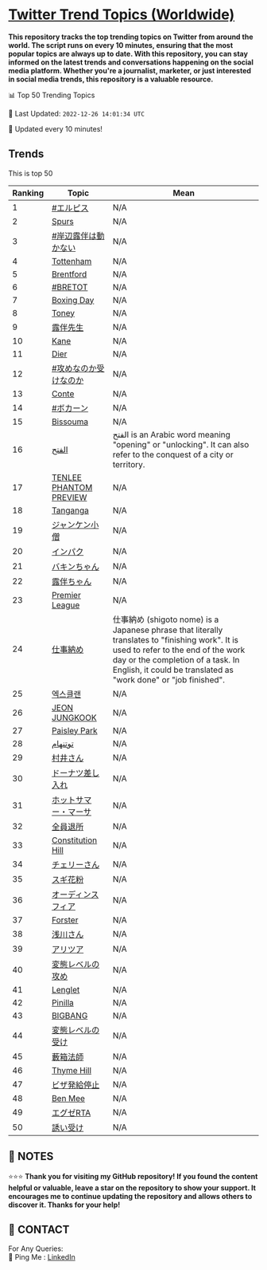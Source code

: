 [Twitter Trend Topics (Worldwide)](https://github.com/ErcinDedeoglu/Twitter-Trend-Topics)
==========

**This repository tracks the top trending topics on Twitter from around the world. 
The script runs on every 10 minutes, ensuring that the most popular topics are always up to date. 
With this repository, you can stay informed on the latest trends and conversations happening on the social media platform. 
Whether you're a journalist, marketer, or just interested in social media trends, this repository is a valuable resource.**


📊 Top 50 Trending Topics

📆 Last Updated: `2022-12-26 14:01:34 UTC`

🔧 Updated every 10 minutes!


## Trends

This is top 50

| Ranking | Topic | Mean |
| ------- | ------------ | ------------ |
| 1 | [#エルピス](http://twitter.com/search?q=%23%e3%82%a8%e3%83%ab%e3%83%94%e3%82%b9) | N/A |
| 2 | [Spurs](http://twitter.com/search?q=Spurs) | N/A |
| 3 | [#岸辺露伴は動かない](http://twitter.com/search?q=%23%e5%b2%b8%e8%be%ba%e9%9c%b2%e4%bc%b4%e3%81%af%e5%8b%95%e3%81%8b%e3%81%aa%e3%81%84) | N/A |
| 4 | [Tottenham](http://twitter.com/search?q=Tottenham) | N/A |
| 5 | [Brentford](http://twitter.com/search?q=Brentford) | N/A |
| 6 | [#BRETOT](http://twitter.com/search?q=%23BRETOT) | N/A |
| 7 | [Boxing Day](http://twitter.com/search?q=Boxing+Day) | N/A |
| 8 | [Toney](http://twitter.com/search?q=Toney) | N/A |
| 9 | [露伴先生](http://twitter.com/search?q=%e9%9c%b2%e4%bc%b4%e5%85%88%e7%94%9f) | N/A |
| 10 | [Kane](http://twitter.com/search?q=Kane) | N/A |
| 11 | [Dier](http://twitter.com/search?q=Dier) | N/A |
| 12 | [#攻めなのか受けなのか](http://twitter.com/search?q=%23%e6%94%bb%e3%82%81%e3%81%aa%e3%81%ae%e3%81%8b%e5%8f%97%e3%81%91%e3%81%aa%e3%81%ae%e3%81%8b) | N/A |
| 13 | [Conte](http://twitter.com/search?q=Conte) | N/A |
| 14 | [#ボカーン](http://twitter.com/search?q=%23%e3%83%9c%e3%82%ab%e3%83%bc%e3%83%b3) | N/A |
| 15 | [Bissouma](http://twitter.com/search?q=Bissouma) | N/A |
| 16 | [الفتح](http://twitter.com/search?q=%d8%a7%d9%84%d9%81%d8%aa%d8%ad) | الفتح is an Arabic word meaning "opening" or "unlocking". It can also refer to the conquest of a city or territory. |
| 17 | [TENLEE PHANTOM PREVIEW](http://twitter.com/search?q=TENLEE+PHANTOM+PREVIEW) | N/A |
| 18 | [Tanganga](http://twitter.com/search?q=Tanganga) | N/A |
| 19 | [ジャンケン小僧](http://twitter.com/search?q=%e3%82%b8%e3%83%a3%e3%83%b3%e3%82%b1%e3%83%b3%e5%b0%8f%e5%83%a7) | N/A |
| 20 | [インパク](http://twitter.com/search?q=%e3%82%a4%e3%83%b3%e3%83%91%e3%82%af) | N/A |
| 21 | [バキンちゃん](http://twitter.com/search?q=%e3%83%90%e3%82%ad%e3%83%b3%e3%81%a1%e3%82%83%e3%82%93) | N/A |
| 22 | [露伴ちゃん](http://twitter.com/search?q=%e9%9c%b2%e4%bc%b4%e3%81%a1%e3%82%83%e3%82%93) | N/A |
| 23 | [Premier League](http://twitter.com/search?q=Premier+League) | N/A |
| 24 | [仕事納め](http://twitter.com/search?q=%e4%bb%95%e4%ba%8b%e7%b4%8d%e3%82%81) | 仕事納め (shigoto nome) is a Japanese phrase that literally translates to "finishing work". It is used to refer to the end of the work day or the completion of a task. In English, it could be translated as "work done" or "job finished". |
| 25 | [엑스클랜](http://twitter.com/search?q=%ec%97%91%ec%8a%a4%ed%81%b4%eb%9e%9c) | N/A |
| 26 | [JEON JUNGKOOK](http://twitter.com/search?q=JEON+JUNGKOOK) | N/A |
| 27 | [Paisley Park](http://twitter.com/search?q=Paisley+Park) | N/A |
| 28 | [توتنهام](http://twitter.com/search?q=%d8%aa%d9%88%d8%aa%d9%86%d9%87%d8%a7%d9%85) | N/A |
| 29 | [村井さん](http://twitter.com/search?q=%e6%9d%91%e4%ba%95%e3%81%95%e3%82%93) | N/A |
| 30 | [ドーナツ差し入れ](http://twitter.com/search?q=%e3%83%89%e3%83%bc%e3%83%8a%e3%83%84%e5%b7%ae%e3%81%97%e5%85%a5%e3%82%8c) | N/A |
| 31 | [ホットサマー・マーサ](http://twitter.com/search?q=%e3%83%9b%e3%83%83%e3%83%88%e3%82%b5%e3%83%9e%e3%83%bc%e3%83%bb%e3%83%9e%e3%83%bc%e3%82%b5) | N/A |
| 32 | [全員退所](http://twitter.com/search?q=%e5%85%a8%e5%93%a1%e9%80%80%e6%89%80) | N/A |
| 33 | [Constitution Hill](http://twitter.com/search?q=Constitution+Hill) | N/A |
| 34 | [チェリーさん](http://twitter.com/search?q=%e3%83%81%e3%82%a7%e3%83%aa%e3%83%bc%e3%81%95%e3%82%93) | N/A |
| 35 | [スギ花粉](http://twitter.com/search?q=%e3%82%b9%e3%82%ae%e8%8a%b1%e7%b2%89) | N/A |
| 36 | [オーディンスフィア](http://twitter.com/search?q=%e3%82%aa%e3%83%bc%e3%83%87%e3%82%a3%e3%83%b3%e3%82%b9%e3%83%95%e3%82%a3%e3%82%a2) | N/A |
| 37 | [Forster](http://twitter.com/search?q=Forster) | N/A |
| 38 | [浅川さん](http://twitter.com/search?q=%e6%b5%85%e5%b7%9d%e3%81%95%e3%82%93) | N/A |
| 39 | [アリツア](http://twitter.com/search?q=%e3%82%a2%e3%83%aa%e3%83%84%e3%82%a2) | N/A |
| 40 | [変態レベルの攻め](http://twitter.com/search?q=%e5%a4%89%e6%85%8b%e3%83%ac%e3%83%99%e3%83%ab%e3%81%ae%e6%94%bb%e3%82%81) | N/A |
| 41 | [Lenglet](http://twitter.com/search?q=Lenglet) | N/A |
| 42 | [Pinilla](http://twitter.com/search?q=Pinilla) | N/A |
| 43 | [BIGBANG](http://twitter.com/search?q=BIGBANG) | N/A |
| 44 | [変態レベルの受け](http://twitter.com/search?q=%e5%a4%89%e6%85%8b%e3%83%ac%e3%83%99%e3%83%ab%e3%81%ae%e5%8f%97%e3%81%91) | N/A |
| 45 | [藪箱法師](http://twitter.com/search?q=%e8%97%aa%e7%ae%b1%e6%b3%95%e5%b8%ab) | N/A |
| 46 | [Thyme Hill](http://twitter.com/search?q=Thyme+Hill) | N/A |
| 47 | [ビザ発給停止](http://twitter.com/search?q=%e3%83%93%e3%82%b6%e7%99%ba%e7%b5%a6%e5%81%9c%e6%ad%a2) | N/A |
| 48 | [Ben Mee](http://twitter.com/search?q=Ben+Mee) | N/A |
| 49 | [エグゼRTA](http://twitter.com/search?q=%e3%82%a8%e3%82%b0%e3%82%bcRTA) | N/A |
| 50 | [誘い受け](http://twitter.com/search?q=%e8%aa%98%e3%81%84%e5%8f%97%e3%81%91) | N/A |




## 📝 NOTES

⭐⭐⭐ **Thank you for visiting my GitHub repository! If you found the content helpful or valuable, leave a star on the repository to show your support. It encourages me to continue updating the repository and allows others to discover it. Thanks for your help!**

## 📨 CONTACT

 For Any Queries:  
            🏓 Ping Me : [LinkedIn](https://www.linkedin.com/in/ercindedeoglu/)